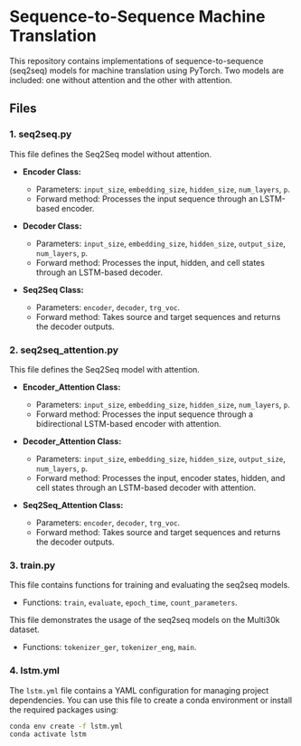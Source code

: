 # Sequence-to-Sequence Machine Translation

This repository contains implementations of sequence-to-sequence (seq2seq) models for machine translation using PyTorch. Two models are included: one without attention and the other with attention.

## Files

### 1. seq2seq.py

This file defines the Seq2Seq model without attention.

- **Encoder Class:**
  - Parameters: `input_size`, `embedding_size`, `hidden_size`, `num_layers`, `p`.
  - Forward method: Processes the input sequence through an LSTM-based encoder.

- **Decoder Class:**
  - Parameters: `input_size`, `embedding_size`, `hidden_size`, `output_size`, `num_layers`, `p`.
  - Forward method: Processes the input, hidden, and cell states through an LSTM-based decoder.

- **Seq2Seq Class:**
  - Parameters: `encoder`, `decoder`, `trg_voc`.
  - Forward method: Takes source and target sequences and returns the decoder outputs.

### 2. seq2seq_attention.py

This file defines the Seq2Seq model with attention.

- **Encoder_Attention Class:**
  - Parameters: `input_size`, `embedding_size`, `hidden_size`, `num_layers`, `p`.
  - Forward method: Processes the input sequence through a bidirectional LSTM-based encoder with attention.

- **Decoder_Attention Class:**
  - Parameters: `input_size`, `embedding_size`, `hidden_size`, `output_size`, `num_layers`, `p`.
  - Forward method: Processes the input, encoder states, hidden, and cell states through an LSTM-based decoder with attention.

- **Seq2Seq_Attention Class:**
  - Parameters: `encoder`, `decoder`, `trg_voc`.
  - Forward method: Takes source and target sequences and returns the decoder outputs.

### 3. train.py

This file contains functions for training and evaluating the seq2seq models.

- Functions: `train`, `evaluate`, `epoch_time`, `count_parameters`.

This file demonstrates the usage of the seq2seq models on the Multi30k dataset.

- Functions: `tokenizer_ger`, `tokenizer_eng`, `main`.

### 4. lstm.yml

The `lstm.yml` file contains a YAML configuration for managing project dependencies. You can use this file to create a conda environment or install the required packages using:

```bash
conda env create -f lstm.yml
conda activate lstm
